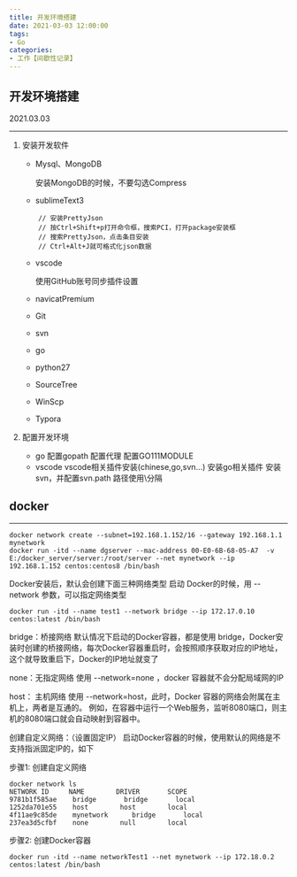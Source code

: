```yaml
---
title: 开发环境搭建
date: 2021-03-03 12:00:00
tags:
- Go
categories:
- 工作【间歇性记录】
---
```


## 开发环境搭建

2021.03.03

------

1. 安装开发软件

	- Mysql、MongoDB
	
		安装MongoDB的时候，不要勾选Compress
	
	- sublimeText3
	
	```
		// 安装PrettyJson
		// 按Ctrl+Shift+p打开命令框，搜索PCI，打开package安装框		
		// 搜索PrettyJson，点击条目安装
		// Ctrl+Alt+J就可格式化json数据
	```
	
	- vscode
	
		使用GitHub账号同步插件设置
	
	- navicatPremium
	
	- Git
	
	- svn
	
	- go
	
	- python27
	
	- SourceTree
	
	- WinScp
	
	- Typora
2. 配置开发环境
	- go
		配置gopath
		配置代理
		配置GO111MODULE
	- vscode
		vscode相关插件安装(chinese,go,svn...)
		安装go相关插件
		安装svn，并配置svn.path 路径使用\\分隔

## docker

------

```
docker network create --subnet=192.168.1.152/16 --gateway 192.168.1.1 mynetwork
docker run -itd --name dgserver --mac-address 00-E0-6B-68-05-A7  -v  E:/docker_server/server:/root/server --net mynetwork --ip 192.168.1.152 centos:centos8 /bin/bash
```

Docker安装后，默认会创建下面三种网络类型
启动 Docker的时候，用 --network 参数，可以指定网络类型

```
docker run -itd --name test1 --network bridge --ip 172.17.0.10 centos:latest /bin/bash
```

bridge：桥接网络
默认情况下启动的Docker容器，都是使用 bridge，Docker安装时创建的桥接网络，每次Docker容器重启时，会按照顺序获取对应的IP地址，这个就导致重启下，Docker的IP地址就变了

none：无指定网络
使用 --network=none ，docker 容器就不会分配局域网的IP

host： 主机网络
使用 --network=host，此时，Docker 容器的网络会附属在主机上，两者是互通的。
例如，在容器中运行一个Web服务，监听8080端口，则主机的8080端口就会自动映射到容器中。

创建自定义网络：（设置固定IP）
启动Docker容器的时候，使用默认的网络是不支持指派固定IP的，如下

步骤1: 创建自定义网络
```
docker network ls
NETWORK ID     NAME        DRIVER       SCOPE
9781b1f585ae    bridge       bridge       local
1252da701e55    host        host        local
4f11ae9c85de    mynetwork      bridge       local
237ea3d5cfbf    none        null        local
```

步骤2: 创建Docker容器
```
docker run -itd --name networkTest1 --net mynetwork --ip 172.18.0.2 centos:latest /bin/bash
```